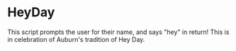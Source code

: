 # HeyDay
This script prompts the user for their name, and says "hey" in return! This is in celebration of Auburn's tradition of Hey Day.

